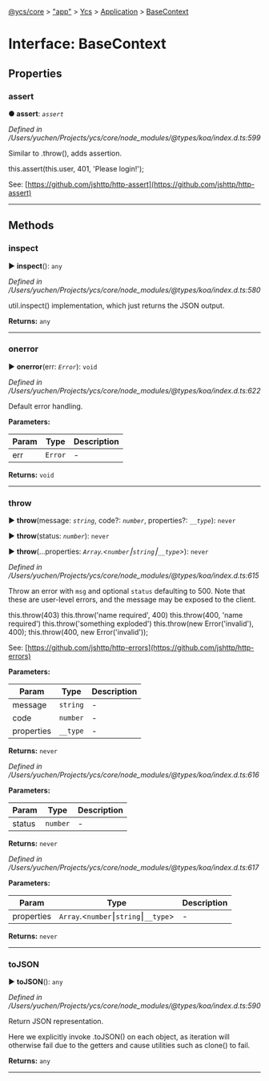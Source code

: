 [@ycs/core](../README.md) > ["app"](../modules/_app_.md) > [Ycs](../classes/_app_.ycs.md) > [Application](../modules/_app_.ycs.application.md) > [BaseContext](../interfaces/_app_.ycs.application.basecontext.md)



# Interface: BaseContext


## Properties
<a id="assert"></a>

###  assert

**●  assert**:  *`assert`* 

*Defined in /Users/yuchen/Projects/ycs/core/node_modules/@types/koa/index.d.ts:599*



Similar to .throw(), adds assertion.

this.assert(this.user, 401, 'Please login!');

See: [https://github.com/jshttp/http-assert](https://github.com/jshttp/http-assert)




___


## Methods
<a id="inspect"></a>

###  inspect

► **inspect**(): `any`



*Defined in /Users/yuchen/Projects/ycs/core/node_modules/@types/koa/index.d.ts:580*



util.inspect() implementation, which just returns the JSON output.




**Returns:** `any`





___

<a id="onerror"></a>

###  onerror

► **onerror**(err: *`Error`*): `void`



*Defined in /Users/yuchen/Projects/ycs/core/node_modules/@types/koa/index.d.ts:622*



Default error handling.


**Parameters:**

| Param | Type | Description |
| ------ | ------ | ------ |
| err | `Error`   |  - |





**Returns:** `void`





___

<a id="throw"></a>

###  throw

► **throw**(message: *`string`*, code?: *`number`*, properties?: *`__type`*): `never`

► **throw**(status: *`number`*): `never`

► **throw**(...properties: *`Array`.<`number`⎮`string`⎮`__type`>*): `never`



*Defined in /Users/yuchen/Projects/ycs/core/node_modules/@types/koa/index.d.ts:615*



Throw an error with `msg` and optional `status` defaulting to 500\. Note that these are user-level errors, and the message may be exposed to the client.

this.throw(403) this.throw('name required', 400) this.throw(400, 'name required') this.throw('something exploded') this.throw(new Error('invalid'), 400); this.throw(400, new Error('invalid'));

See: [https://github.com/jshttp/http-errors](https://github.com/jshttp/http-errors)


**Parameters:**

| Param | Type | Description |
| ------ | ------ | ------ |
| message | `string`   |  - |
| code | `number`   |  - |
| properties | `__type`   |  - |





**Returns:** `never`



*Defined in /Users/yuchen/Projects/ycs/core/node_modules/@types/koa/index.d.ts:616*



**Parameters:**

| Param | Type | Description |
| ------ | ------ | ------ |
| status | `number`   |  - |





**Returns:** `never`



*Defined in /Users/yuchen/Projects/ycs/core/node_modules/@types/koa/index.d.ts:617*



**Parameters:**

| Param | Type | Description |
| ------ | ------ | ------ |
| properties | `Array`.<`number`⎮`string`⎮`__type`>   |  - |





**Returns:** `never`





___

<a id="tojson"></a>

###  toJSON

► **toJSON**(): `any`



*Defined in /Users/yuchen/Projects/ycs/core/node_modules/@types/koa/index.d.ts:590*



Return JSON representation.

Here we explicitly invoke .toJSON() on each object, as iteration will otherwise fail due to the getters and cause utilities such as clone() to fail.




**Returns:** `any`





___


